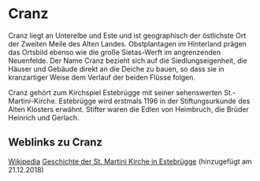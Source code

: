 # Cranz

Cranz liegt an Unterelbe und Este und ist geographisch der östlichste
Ort der Zweiten Meile des Alten Landes. Obstplantagen im Hinterland
prägen das Ortsbild ebenso wie die große Sietas-Werft im angrenzenden
Neuenfelde. Der Name Cranz bezieht sich auf die Siedlungseigenheit, die
Häuser und Gebäude direkt an die Deiche zu bauen, so dass sie in
kranzartiger Weise dem Verlauf der beiden Flüsse folgen.

Cranz gehört zum Kirchspiel Estebrügge mit seiner sehenswerten St.-Martini-Kirche.
Estebrügge wird erstmals 1196 in der Stiftungsurkunde des Alten Klosters erwähnt.
Stifter waren die Edlen von Heimbruch, die Brüder Heinrich und Gerlach.

## Weblinks zu Cranz
[Wikipedia](https://de.wikipedia.org/wiki/Hamburg-Cranz)
[Geschichte der St. Martini Kirche in Estebrügge](http://www.kirche-altes-land.de/pages/estebruegge/geschichte/index.html) (hinzugefügt am 21.12.2018)
